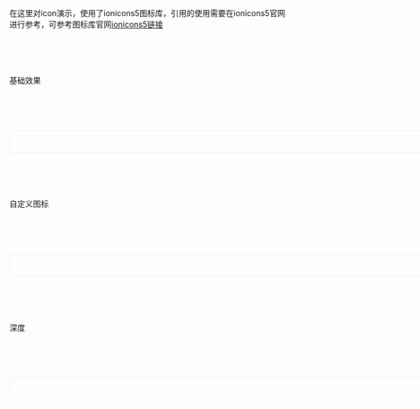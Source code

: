 在这里对icon演示，使用了ionicons5图标库，引用的使用需要在ionicons5官网进行参考，可参考图标库官网<a href="https://ionic.io/ionicons">ionicons5链接</a>
<script setup>
import demo1 from './demo1.vue';
import demo2 from './demo2.vue';
import demo3 from './demo3.vue';
import DOC from '@/components/docview.vue';
const propDoc =  [
  [ "color","颜色","string","-","-"],
  ["del", "深度", "Number", "1-10", "10"],
  ["sizes", "大小", "Number", "1开始", "-"],
];
</script>
<div class="icon2">基础效果</div>
<div class="icon1">
<demo1></demo1>
</div>
<div class="icon2">自定义图标</div>
<div class="icon1">
<demo2></demo2>
</div>
<div class="icon2">深度</div>
<div class="icon1">
<demo3></demo3>
</div>
<div class="icon2">
<DOC title="属性" type=prop :body="propDoc"></DOC>
</div>
<style>
    .icon1{
        border:1px solid #f0f0f0;
        padding:2vw;
        display:block;
        width:85vw;
    }
    .icon2{
        margin-top:2vh;
        margin-bottom:2vh;
    }
</style>
